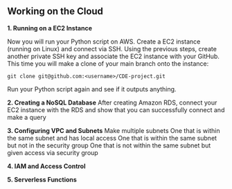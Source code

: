 ## Working on the Cloud ##

**1. Running on a EC2 Instance**

Now you will run your Python script on AWS. Create a EC2 instance (running on Linux) and connect via SSH. Using the previous steps, create another private SSH key and associate the EC2 instance with your GitHub. This time you will make a clone of your main branch onto the instance:
```
git clone git@github.com:<username>/CDE-project.git
```
Run your Python script again and see if it outputs anything.

**2. Creating a NoSQL Database**
After creating Amazon RDS, connect your EC2 instance with the RDS and show that you can successfully connect and make a query

**3. Configuring VPC and Subnets**
Make multiple subnets
One that is within the same subnet and has local access
One that is within the same subnet but not in the security group
One that is not within the same subnet but given access via security group

**4. IAM and Access Control**

**5. Serverless Functions**